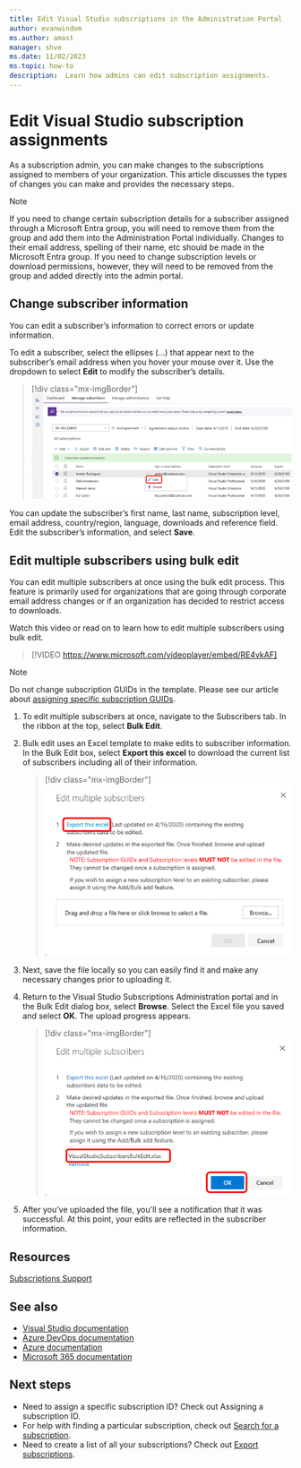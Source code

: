```yaml
---
title: Edit Visual Studio subscriptions in the Administration Portal
author: evanwindom
ms.author: amast
manager: shve
ms.date: 11/02/2023
ms.topic: how-to
description:  Learn how admins can edit subscription assignments.
---
```


# Edit Visual Studio subscription assignments

As a subscription admin, you can make changes to the subscriptions assigned to members of your organization.  This article discusses the types of changes you can make and provides the necessary steps.

   > [!NOTE]
   > If you need to change certain subscription details for a subscriber assigned through a Microsoft Entra group, you will need to remove them from the group and add them into the Administration Portal individually.  Changes to their email address, spelling of their name, etc should be made in the Microsoft Entra group.  If you need to change subscription levels or download permissions, however, they will need to be removed from the group and added directly into the admin portal. 

## Change subscriber information

You can edit a subscriber’s information to correct errors or update information.

To edit a subscriber, select the ellipses (…) that appear next to the subscriber’s email address when you hover your mouse over it. Use the dropdown to select **Edit** to modify the subscriber’s details. 
> [!div class="mx-imgBorder"]
> ![Select subscriber to edit](_img/edit-license/select-subscriber.png "Screenshot of fly-out menu.  Click the ellipses and choose Edit.")

You can update the subscriber’s first name, last name, subscription level, email address, country/region, language, downloads and reference field. Edit the subscriber’s information, and select **Save**.

## Edit multiple subscribers using bulk edit

You can edit multiple subscribers at once using the bulk edit process. This feature is primarily used for organizations that are going through corporate email address changes or if an organization has decided to restrict access to downloads.

Watch this video or read on to learn how to edit multiple subscribers using bulk edit. 

> [!VIDEO https://www.microsoft.com/videoplayer/embed/RE4vkAF]

> [!NOTE]
> Do not change subscription GUIDs in the template. Please see our article about [assigning specific subscription GUIDs](assign-guid.md).

1. To edit multiple subscribers at once, navigate to the Subscribers tab. In the ribbon at the top, select **Bulk Edit**.

2. Bulk edit uses an Excel template to make edits to subscriber information. In the Bulk Edit box, select **Export this excel** to download the current list of subscribers including all of their information.
   > [!div class="mx-imgBorder"]
   > ![Editing a License - Export Bulk Edits List](_img/edit-license/edit-license-bulk-edit-export.png "Screenshot of the Edit multiple subscribers dialog.  The Export this excel link is highlighted.")

3. Next, save the file locally so you can easily find it and make any necessary changes prior to uploading it. 

4. Return to the Visual Studio Subscriptions Administration portal and in the Bulk Edit dialog box, select **Browse**. Select the Excel file you saved and select **OK**. The upload progress appears.
   > [!div class="mx-imgBorder"]
   > ![Editing a License - Bulk Edits File Upload](_img/edit-license/edit-license-bulk-file-upload1.png "Screenshot of the Edit multiple subscribers dialog.  The name of the completed template is highlighted.")

5. After you’ve uploaded the file, you'll see a notification that it was successful. At this point, your edits are reflected in the subscriber information.

## Resources

[Subscriptions Support](https://aka.ms/vsadminhelp)

## See also

+ [Visual Studio documentation](/visualstudio/)
+ [Azure DevOps documentation](/azure/devops/)
+ [Azure documentation](/azure/)
+ [Microsoft 365 documentation](/microsoft-365/)

## Next steps

+ Need to assign a specific subscription ID? Check out Assigning a subscription ID. 
+ For help with finding a particular subscription, check out [Search for a subscription](search-license.md).
+ Need to create a list of all your subscriptions?  Check out [Export subscriptions](exporting-subscriptions.md).
